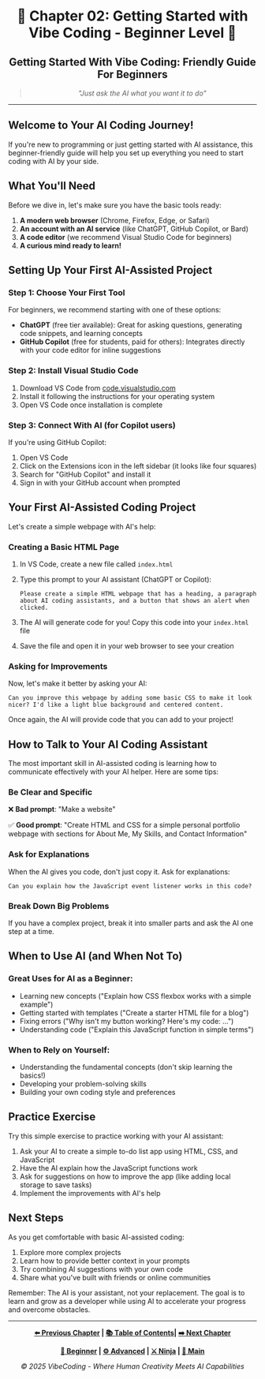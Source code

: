 <div align="center">

# 🚀 Chapter 02: Getting Started with Vibe Coding - Beginner Level 🚀

</div>

<div align="center">

## **Getting Started With Vibe Coding: Friendly Guide For Beginners**

</div>

<div align="center">

> *"Just ask the AI what you want it to do"*

</div>

---

## Welcome to Your AI Coding Journey!

If you're new to programming or just getting started with AI assistance, this beginner-friendly guide will help you set up everything you need to start coding with AI by your side.

## What You'll Need

Before we dive in, let's make sure you have the basic tools ready:

1. **A modern web browser** (Chrome, Firefox, Edge, or Safari)
2. **An account with an AI service** (like ChatGPT, GitHub Copilot, or Bard)
3. **A code editor** (we recommend Visual Studio Code for beginners)
4. **A curious mind ready to learn!**

## Setting Up Your First AI-Assisted Project

### Step 1: Choose Your First Tool

For beginners, we recommend starting with one of these options:

- **ChatGPT** (free tier available): Great for asking questions, generating code snippets, and learning concepts
- **GitHub Copilot** (free for students, paid for others): Integrates directly with your code editor for inline suggestions

### Step 2: Install Visual Studio Code

1. Download VS Code from [code.visualstudio.com](https://code.visualstudio.com/)
2. Install it following the instructions for your operating system
3. Open VS Code once installation is complete

### Step 3: Connect With AI (for Copilot users)

If you're using GitHub Copilot:

1. Open VS Code
2. Click on the Extensions icon in the left sidebar (it looks like four squares)
3. Search for "GitHub Copilot" and install it
4. Sign in with your GitHub account when prompted

## Your First AI-Assisted Coding Project

Let's create a simple webpage with AI's help:

### Creating a Basic HTML Page

1. In VS Code, create a new file called `index.html`
2. Type this prompt to your AI assistant (ChatGPT or Copilot):
   
   ```
   Please create a simple HTML webpage that has a heading, a paragraph about AI coding assistants, and a button that shows an alert when clicked.
   ```

3. The AI will generate code for you! Copy this code into your `index.html` file
4. Save the file and open it in your web browser to see your creation

### Asking for Improvements

Now, let's make it better by asking your AI:

```
Can you improve this webpage by adding some basic CSS to make it look nicer? I'd like a light blue background and centered content.
```

Once again, the AI will provide code that you can add to your project!

## How to Talk to Your AI Coding Assistant

The most important skill in AI-assisted coding is learning how to communicate effectively with your AI helper. Here are some tips:

### Be Clear and Specific

❌ **Bad prompt**: "Make a website"

✅ **Good prompt**: "Create HTML and CSS for a simple personal portfolio webpage with sections for About Me, My Skills, and Contact Information"

### Ask for Explanations

When the AI gives you code, don't just copy it. Ask for explanations:

```
Can you explain how the JavaScript event listener works in this code?
```

### Break Down Big Problems

If you have a complex project, break it into smaller parts and ask the AI one step at a time.

## When to Use AI (and When Not To)

### Great Uses for AI as a Beginner:

- Learning new concepts ("Explain how CSS flexbox works with a simple example")
- Getting started with templates ("Create a starter HTML file for a blog")
- Fixing errors ("Why isn't my button working? Here's my code: ...")
- Understanding code ("Explain this JavaScript function in simple terms")

### When to Rely on Yourself:

- Understanding the fundamental concepts (don't skip learning the basics!)
- Developing your problem-solving skills
- Building your own coding style and preferences

## Practice Exercise

Try this simple exercise to practice working with your AI assistant:

1. Ask your AI to create a simple to-do list app using HTML, CSS, and JavaScript
2. Have the AI explain how the JavaScript functions work
3. Ask for suggestions on how to improve the app (like adding local storage to save tasks)
4. Implement the improvements with AI's help

## Next Steps

As you get comfortable with basic AI-assisted coding:

1. Explore more complex projects
2. Learn how to provide better context in your prompts
3. Try combining AI suggestions with your own code
4. Share what you've built with friends or online communities

Remember: The AI is your assistant, not your replacement. The goal is to learn and grow as a developer while using AI to accelerate your progress and overcome obstacles.

---

<div align="center">

**[⬅️ Previous Chapter](../Chapter_01_The_Vibe_Coding_Revolution/Chapter_01_Main.md) | [📚 Table of Contents](../README.md)| [➡️ Next Chapter](../Chapter_03_Building_Real_Projects_with_AI_Assistance/Chapter_03_Main.md)**

</div>

<div align="center">

**[🔰 Beginner](./Chapter_02_Beginner.md) | [⚙️ Advanced](./Chapter_02_Advanced.md) | [⚔️ Ninja](./Chapter_02_Ninja.md) | [📝 Main](./Chapter_02_Main.md)**

</div>

<div align="center">

*© 2025 VibeCoding - Where Human Creativity Meets AI Capabilities*

</div>
